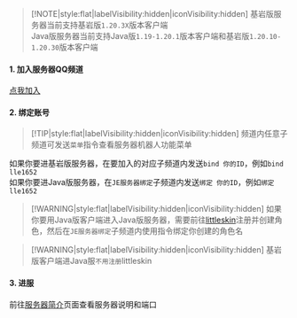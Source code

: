 > [!NOTE|style:flat|labelVisibility:hidden|iconVisibility:hidden] 
> 基岩版服务器当前支持基岩版`1.20.3X`版本客户端  
> Java版服务器当前支持Java版`1.19-1.20.1`版本客户端和基岩版`1.20.10-1.20.30`版本客户端

#### 1. 加入服务器QQ频道
[点我加入](https://pd.qq.com/s/azwsi6nic)

#### 2. 绑定账号

> [!TIP|style:flat|labelVisibility:hidden|iconVisibility:hidden] 频道内任意子频道可发送`菜单`指令查看服务器机器人功能菜单

如果你要进基岩版服务器，在要加入的对应子频道内发送`bind 你的ID`，例如`bind lle1652`  
如果你要进Java版服务器，在`JE服务器绑定`子频道内发送`绑定 你的ID`，例如`绑定 lle1652`

> [!WARNING|style:flat|labelVisibility:hidden|iconVisibility:hidden] 如果你要用Java版客户端进入Java版服务器，需要前往[littleskin](https://littleskin.cn)注册并创建角色，然后在`JE服务器绑定`子频道内使用指令绑定你创建的角色名

> [!WARNING|style:flat|labelVisibility:hidden|iconVisibility:hidden] 基岩版客户端进Java服`不用注册`littleskin

#### 3. 进服

前往[服务器简介](servers/)页面查看服务器说明和端口
